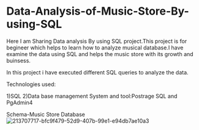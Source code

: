 # Data-Analysis-of-Music-Store-By-using-SQL
Here I am Sharing Data analysis By using SQL project.This project is for begineer which helps to learn how to analyze musical database.I have examine the data using SQL and helps the music store with its growth and buinsess.

In this project i have executed different SQL queries to analyze the data.

Technologies used:

1)SQL
2)Data base management System and tool:Postrage SQL and PgAdmin4

Schema-Music Store Database
![213707717-bfc9f479-52d9-407b-99e1-e94db7ae10a3](https://github.com/Khose07/Data-Analysis-of-Music-Store-By-using-SQL/assets/147912963/7fb40d0f-9b17-4eb1-80ed-c00e19fa3e29)






